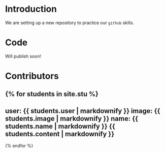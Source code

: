 # Introduction
We are setting up a new repository to practice our `github` skills.


# Code
Will publish soon!

# Contributors
{% for students in site.stu %}
---
user: {{ students.user | markdownify }}
image: {{ students.image | markdownify }}
name: {{ students.name | markdownify }}
{{ students.content | markdownify }}
---
{% endfor %}


 

